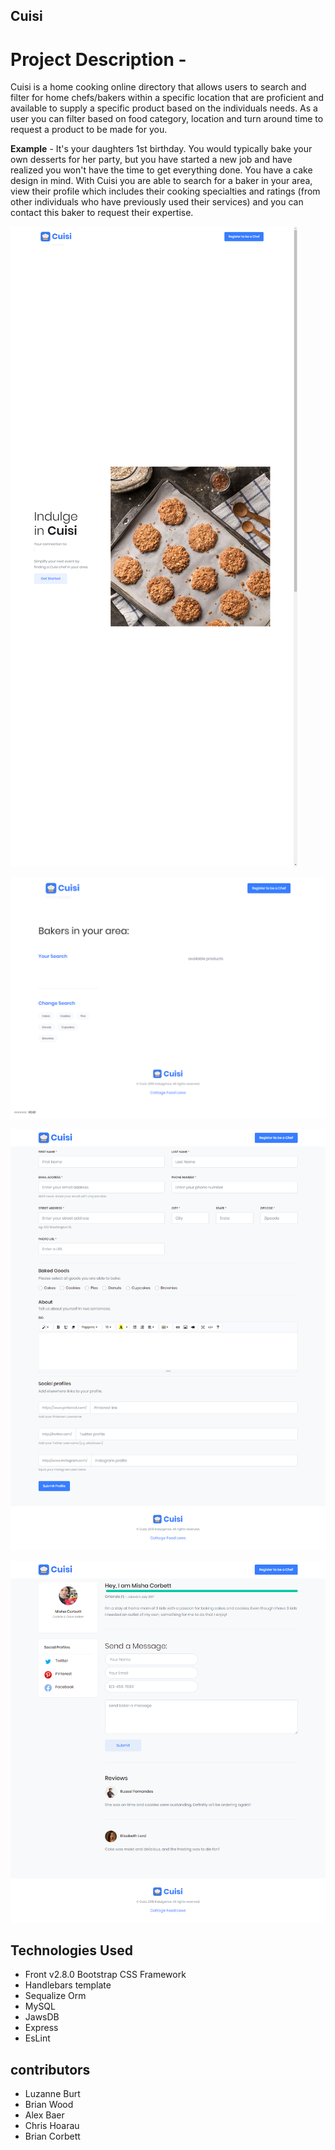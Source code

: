 <h2>Cuisi</h2>
<h1>Project Description -</h1>
<p>Cuisi is a home cooking online directory that allows users to search and filter for home chefs/bakers within a specific location that are proficient and available to supply a specific product based on the individuals needs.  As a user you can filter based on food category, location and turn around time to request a product to be made for you.</p>
<p><strong>Example</strong> - 
It's your daughters 1st birthday.  You would typically bake your own desserts for her party, but you have started a new job and have realized you won't have the time to get everything done.  You have a cake design in mind.  With Cuisi you are able to search for a baker in your area, view their profile which includes their cooking specialties and ratings (from other individuals who have previously used their services) and you can contact this baker to request their expertise.</p>
<p><img src="/public/img/screenshots/home.png" alt="Home Page" /></p>
<p><img src="/public/img/screenshots/results.png" alt="results" /></p>
<p><img src="/public/img/screenshots/create.png" alt="Create" /></p>
<p><img src="/public/img/screenshots/profile.png" alt="profile" /></p>
<h2>Technologies Used</h2>
<ul>
<li>Front v2.8.0 Bootstrap CSS Framework</li>
<li>Handlebars template</li>
<li>Sequalize Orm</li>
<li>MySQL</li>
<li>JawsDB</li>
<li>Express</li>
<li>EsLint</li>
</ul>
<h2>contributors</h2>
<ul>
<li>Luzanne Burt</li>
<li>Brian Wood</li>
<li>Alex Baer</li>
<li>Chris Hoarau</li>
<li>Brian Corbett</li>
</ul>
